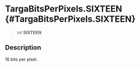 TargaBitsPerPixels.SIXTEEN {#TargaBitsPerPixels.SIXTEEN}
==========================

> int **SIXTEEN**

Description
-----------

16 bits per pixel.
